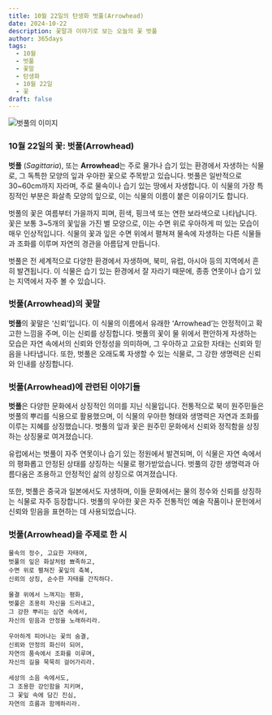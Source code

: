 ```yaml
---
title: 10월 22일의 탄생화 벗풀(Arrowhead)
date: 2024-10-22
description: 꽃말과 이야기로 보는 오늘의 꽃 벗풀
author: 365days
tags:
  - 10월
  - 벗풀
  - 꽃말
  - 탄생화
  - 10월 22일
  - 꽃
draft: false
---
```



![벗풀의 이미지](https://cdn.pixabay.com/photo/2018/06/11/19/14/arrowhead-3469144_1280.jpg#center)


### 10월 22일의 꽃: 벗풀(Arrowhead)

**벗풀** (*Sagittaria*), 또는 **Arrowhead**는 주로 물가나 습기 있는 환경에서 자생하는 식물로, 그 독특한 모양의 잎과 우아한 꽃으로 주목받고 있습니다. 벗풀은 일반적으로 30~60cm까지 자라며, 주로 물속이나 습기 있는 땅에서 자생합니다. 이 식물의 가장 특징적인 부분은 화살촉 모양의 잎으로, 이는 식물의 이름이 붙은 이유이기도 합니다.

벗풀의 꽃은 여름부터 가을까지 피며, 흰색, 핑크색 또는 연한 보라색으로 나타납니다. 꽃은 보통 3~5개의 꽃잎을 가진 별 모양으로, 이는 수면 위로 우아하게 떠 있는 모습이 매우 인상적입니다. 식물의 꽃과 잎은 수면 위에서 펼쳐져 물속에 자생하는 다른 식물들과 조화를 이루며 자연의 경관을 아름답게 만듭니다.

벗풀은 전 세계적으로 다양한 환경에서 자생하며, 북미, 유럽, 아시아 등의 지역에서 흔히 발견됩니다. 이 식물은 습기 있는 환경에서 잘 자라기 때문에, 종종 연못이나 습기 있는 지역에서 자주 볼 수 있습니다.

### 벗풀(Arrowhead)의 꽃말

**벗풀**의 꽃말은 ‘신뢰’입니다. 이 식물의 이름에서 유래한 ‘Arrowhead’는 안정적이고 확고한 느낌을 주며, 이는 신뢰를 상징합니다. 벗풀의 꽃이 물 위에서 편안하게 자생하는 모습은 자연 속에서의 신뢰와 안정성을 의미하며, 그 우아하고 고요한 자태는 신뢰와 믿음을 나타냅니다. 또한, 벗풀은 오래도록 자생할 수 있는 식물로, 그 강한 생명력은 신뢰와 인내를 상징합니다.

### 벗풀(Arrowhead)에 관련된 이야기들

**벗풀**은 다양한 문화에서 상징적인 의미를 지닌 식물입니다. 전통적으로 북미 원주민들은 벗풀의 뿌리를 식용으로 활용했으며, 이 식물의 우아한 형태와 생명력은 자연과 조화를 이루는 지혜를 상징했습니다. 벗풀의 잎과 꽃은 원주민 문화에서 신뢰와 정직함을 상징하는 상징물로 여겨졌습니다.

유럽에서는 벗풀이 자주 연못이나 습기 있는 정원에서 발견되며, 이 식물은 자연 속에서의 평화롭고 안정된 상태를 상징하는 식물로 평가받았습니다. 벗풀의 강한 생명력과 아름다움은 조용하고 안정적인 삶의 상징으로 여겨졌습니다. 

또한, 벗풀은 중국과 일본에서도 자생하며, 이들 문화에서는 물의 정수와 신뢰를 상징하는 식물로 자주 등장합니다. 벗풀의 우아한 꽃은 자주 전통적인 예술 작품이나 문헌에서 신뢰와 믿음을 표현하는 데 사용되었습니다.

### 벗풀(Arrowhead)을 주제로 한 시

	물속의 정수, 고요한 자태여,
	벗풀의 잎은 화살처럼 뾰족하고,
	수면 위로 펼쳐진 꽃잎의 축복,
	신뢰의 상징, 순수한 자태를 간직하다.
	
	물결 위에서 느껴지는 평화,
	벗풀은 조용히 자신을 드러내고,
	그 강한 뿌리는 심연 속에서,
	자신의 믿음과 안정을 노래하리라.
	
	우아하게 피어나는 꽃의 숨결,
	신뢰와 안정의 화신이 되어,
	자연의 품속에서 조화를 이루며,
	자신의 길을 묵묵히 걸어가리라.
	
	세상의 소음 속에서도,
	그 조용한 강인함을 지키며,
	그 꽃잎 속에 담긴 진심,
	자연의 흐름과 함께하리라.